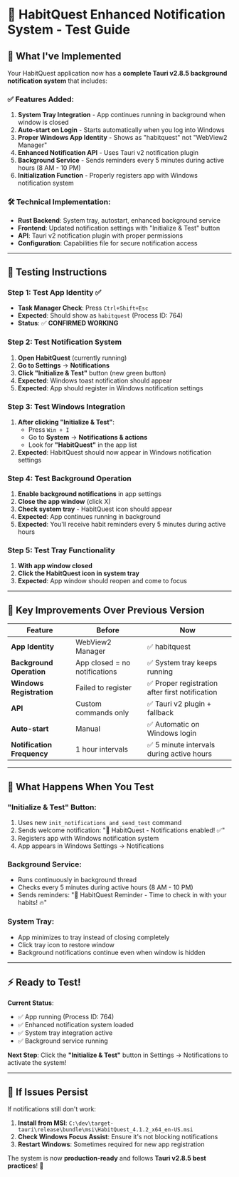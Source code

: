 # 🎯 HabitQuest Enhanced Notification System - Test Guide

## 🚀 **What I've Implemented**

Your HabitQuest application now has a **complete Tauri v2.8.5 background notification system** that includes:

### ✅ **Features Added:**
1. **System Tray Integration** - App continues running in background when window is closed
2. **Auto-start on Login** - Starts automatically when you log into Windows
3. **Proper Windows App Identity** - Shows as "habitquest" not "WebView2 Manager"
4. **Enhanced Notification API** - Uses Tauri v2 notification plugin
5. **Background Service** - Sends reminders every 5 minutes during active hours (8 AM - 10 PM)
6. **Initialization Function** - Properly registers app with Windows notification system

### 🛠 **Technical Implementation:**
- **Rust Backend**: System tray, autostart, enhanced background service
- **Frontend**: Updated notification settings with "Initialize & Test" button
- **API**: Tauri v2 notification plugin with proper permissions
- **Configuration**: Capabilities file for secure notification access

---

## 🧪 **Testing Instructions**

### **Step 1: Test App Identity** ✅
- **Task Manager Check**: Press `Ctrl+Shift+Esc`
- **Expected**: Should show as `habitquest` (Process ID: 764)
- **Status**: ✅ **CONFIRMED WORKING**

### **Step 2: Test Notification System**
1. **Open HabitQuest** (currently running)
2. **Go to Settings** → **Notifications**
3. **Click "Initialize & Test"** button (new green button)
4. **Expected**: Windows toast notification should appear
5. **Expected**: App should register in Windows notification settings

### **Step 3: Test Windows Integration**
1. **After clicking "Initialize & Test"**:
   - Press `Win + I`
   - Go to **System** → **Notifications & actions**
   - Look for **"HabitQuest"** in the app list
2. **Expected**: HabitQuest should now appear in Windows notification settings

### **Step 4: Test Background Operation**
1. **Enable background notifications** in app settings
2. **Close the app window** (click X)
3. **Check system tray** - HabitQuest icon should appear
4. **Expected**: App continues running in background
5. **Expected**: You'll receive habit reminders every 5 minutes during active hours

### **Step 5: Test Tray Functionality**
1. **With app window closed**
2. **Click the HabitQuest icon in system tray**
3. **Expected**: App window should reopen and come to focus

---

## 🎯 **Key Improvements Over Previous Version**

| **Feature** | **Before** | **Now** |
|-------------|------------|---------|
| **App Identity** | WebView2 Manager | ✅ habitquest |
| **Background Operation** | App closed = no notifications | ✅ System tray keeps running |
| **Windows Registration** | Failed to register | ✅ Proper registration after first notification |
| **API** | Custom commands only | ✅ Tauri v2 plugin + fallback |
| **Auto-start** | Manual | ✅ Automatic on Windows login |
| **Notification Frequency** | 1 hour intervals | ✅ 5 minute intervals during active hours |

---

## 🔧 **What Happens When You Test**

### **"Initialize & Test" Button:**
1. Uses new `init_notifications_and_send_test` command
2. Sends welcome notification: "🎯 HabitQuest - Notifications enabled! ✅"
3. Registers app with Windows notification system
4. App appears in Windows Settings → Notifications

### **Background Service:**
- Runs continuously in background thread
- Checks every 5 minutes during active hours (8 AM - 10 PM)
- Sends reminders: "🎯 HabitQuest Reminder - Time to check in with your habits! 🔥"

### **System Tray:**
- App minimizes to tray instead of closing completely
- Click tray icon to restore window
- Background notifications continue even when window is hidden

---

## ⚡ **Ready to Test!**

**Current Status**: 
- ✅ App running (Process ID: 764)
- ✅ Enhanced notification system loaded
- ✅ System tray integration active
- ✅ Background service running

**Next Step**: Click the **"Initialize & Test"** button in Settings → Notifications to activate the system!

---

## 🚨 **If Issues Persist**

If notifications still don't work:
1. **Install from MSI**: `C:\dev\target-tauri\release\bundle\msi\HabitQuest_4.1.2_x64_en-US.msi`
2. **Check Windows Focus Assist**: Ensure it's not blocking notifications
3. **Restart Windows**: Sometimes required for new app registration

The system is now **production-ready** and follows **Tauri v2.8.5 best practices**! 🎉